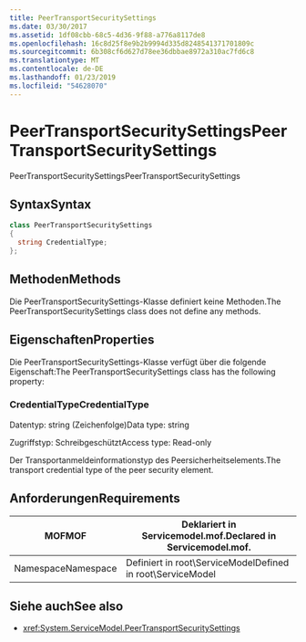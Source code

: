 ```yaml
---
title: PeerTransportSecuritySettings
ms.date: 03/30/2017
ms.assetid: 1df08cbb-68c5-4d36-9f88-a776a8117de8
ms.openlocfilehash: 16c8d25f8e9b2b9994d335d8248541371701809c
ms.sourcegitcommit: 6b308cf6d627d78ee36dbbae8972a310ac7fd6c8
ms.translationtype: MT
ms.contentlocale: de-DE
ms.lasthandoff: 01/23/2019
ms.locfileid: "54628070"
---
```

# <a name="peertransportsecuritysettings"></a><span data-ttu-id="ee53a-102">PeerTransportSecuritySettings</span><span class="sxs-lookup"><span data-stu-id="ee53a-102">PeerTransportSecuritySettings</span></span>
<span data-ttu-id="ee53a-103">PeerTransportSecuritySettings</span><span class="sxs-lookup"><span data-stu-id="ee53a-103">PeerTransportSecuritySettings</span></span>  
  
## <a name="syntax"></a><span data-ttu-id="ee53a-104">Syntax</span><span class="sxs-lookup"><span data-stu-id="ee53a-104">Syntax</span></span>  
  
```csharp
class PeerTransportSecuritySettings  
{  
  string CredentialType;  
};  
```  
  
## <a name="methods"></a><span data-ttu-id="ee53a-105">Methoden</span><span class="sxs-lookup"><span data-stu-id="ee53a-105">Methods</span></span>  
 <span data-ttu-id="ee53a-106">Die PeerTransportSecuritySettings-Klasse definiert keine Methoden.</span><span class="sxs-lookup"><span data-stu-id="ee53a-106">The PeerTransportSecuritySettings class does not define any methods.</span></span>  
  
## <a name="properties"></a><span data-ttu-id="ee53a-107">Eigenschaften</span><span class="sxs-lookup"><span data-stu-id="ee53a-107">Properties</span></span>  
 <span data-ttu-id="ee53a-108">Die PeerTransportSecuritySettings-Klasse verfügt über die folgende Eigenschaft:</span><span class="sxs-lookup"><span data-stu-id="ee53a-108">The PeerTransportSecuritySettings class has the following property:</span></span>  
  
### <a name="credentialtype"></a><span data-ttu-id="ee53a-109">CredentialType</span><span class="sxs-lookup"><span data-stu-id="ee53a-109">CredentialType</span></span>  
 <span data-ttu-id="ee53a-110">Datentyp: string (Zeichenfolge)</span><span class="sxs-lookup"><span data-stu-id="ee53a-110">Data type: string</span></span>  
  
 <span data-ttu-id="ee53a-111">Zugriffstyp: Schreibgeschützt</span><span class="sxs-lookup"><span data-stu-id="ee53a-111">Access type: Read-only</span></span>  
  
 <span data-ttu-id="ee53a-112">Der Transportanmeldeinformationstyp des Peersicherheitselements.</span><span class="sxs-lookup"><span data-stu-id="ee53a-112">The transport credential type of the peer security element.</span></span>  
  
## <a name="requirements"></a><span data-ttu-id="ee53a-113">Anforderungen</span><span class="sxs-lookup"><span data-stu-id="ee53a-113">Requirements</span></span>  
  
|<span data-ttu-id="ee53a-114">MOF</span><span class="sxs-lookup"><span data-stu-id="ee53a-114">MOF</span></span>|<span data-ttu-id="ee53a-115">Deklariert in Servicemodel.mof.</span><span class="sxs-lookup"><span data-stu-id="ee53a-115">Declared in Servicemodel.mof.</span></span>|  
|---------|-----------------------------------|  
|<span data-ttu-id="ee53a-116">Namespace</span><span class="sxs-lookup"><span data-stu-id="ee53a-116">Namespace</span></span>|<span data-ttu-id="ee53a-117">Definiert in root\ServiceModel</span><span class="sxs-lookup"><span data-stu-id="ee53a-117">Defined in root\ServiceModel</span></span>|  
  
## <a name="see-also"></a><span data-ttu-id="ee53a-118">Siehe auch</span><span class="sxs-lookup"><span data-stu-id="ee53a-118">See also</span></span>
- <xref:System.ServiceModel.PeerTransportSecuritySettings>
